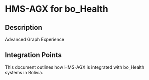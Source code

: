 # HMS-AGX for bo_Health

## Description

Advanced Graph Experience

## Integration Points

This document outlines how HMS-AGX is integrated with bo_Health systems in Bolivia.
